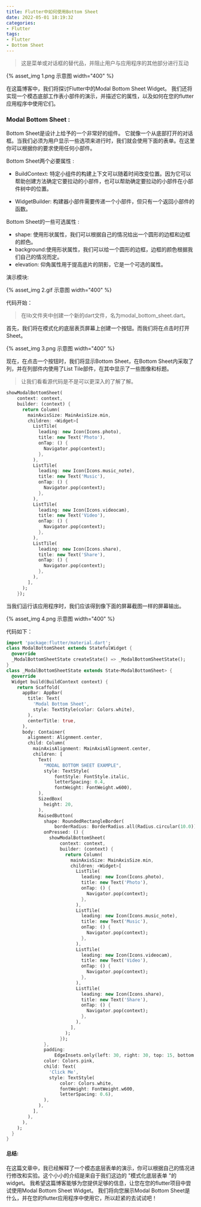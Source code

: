 ```yaml
---
title: Flutter中如何使用Bottom Sheet
date: 2022-05-01 18:19:32
categories:
- Flutter
tags:
- Flutter
- Bottom Sheet
---
```


> 这是菜单或对话框的替代品，并阻止用户与应用程序的其他部分进行互动

{% asset_img 1.png 示意图 width="400" %}

在这篇博客中，我们将探讨Flutter中的Modal Bottom Sheet Widget。
我们还将实现一个模态底部工作表小部件的演示，并描述它的属性，以及如何在您的flutter应用程序中使用它们。

<!--more-->

### Modal Bottom Sheet :

Bottom Sheet是设计上给予的一个非常好的组件。
它就像一个从底部打开的对话框。当我们必须为用户显示一些选项来进行时，我们就会使用下面的表单。在这里你可以根据你的要求使用任何小部件。

Bottom Sheet两个必要属性 :

 * BuildContext: 特定小组件的构建上下文可以随着时间改变位置。因为它可以帮助创建方法确定它要拉动的小部件，也可以帮助确定要拉动的小部件在小部件树中的位置。

 * WidgetBuilder: 构建器小部件需要传递一个小部件，但只有一个返回小部件的函数。

Bottom Sheet的一些可选属性 :

 * shape: 使用形状属性，我们可以根据自己的情况给出一个圆形的边框和边框的颜色。
 * background:使用形状属性，我们可以给一个圆形的边框，边框的颜色根据我们自己的情况而定。
 * elevation: 仰角属性用于提高底片的阴影，它是一个可选的属性。

演示模块:

{% asset_img 2.gif 示意图 width="400" %}

代码开始：

> 在lib文件夹中创建一个新的dart文件，名为modal_bottom_sheet.dart。

首先，我们将在模式化的底层表页屏幕上创建一个按钮。而我们将在点击时打开Sheet。

{% asset_img 3.png 示意图 width="400" %}

现在，在点击一个按钮时，我们将显示Bottom Sheet，在Bottom Sheet内采取了列，并在列部件内使用了List Tile部件，在其中显示了一些图像和标题。

> 让我们看看源代码是不是可以更深入的了解了解。

```dart
showModalBottomSheet(
    context: context,
    builder: (context) {
      return Column(
        mainAxisSize: MainAxisSize.min,
        children: <Widget>[
          ListTile(
            leading: new Icon(Icons.photo),
            title: new Text('Photo'),
            onTap: () {
              Navigator.pop(context);
            },
          ),
          ListTile(
            leading: new Icon(Icons.music_note),
            title: new Text('Music'),
            onTap: () {
              Navigator.pop(context);
            },
          ),
          ListTile(
            leading: new Icon(Icons.videocam),
            title: new Text('Video'),
            onTap: () {
              Navigator.pop(context);
            },
          ),
          ListTile(
            leading: new Icon(Icons.share),
            title: new Text('Share'),
            onTap: () {
              Navigator.pop(context);
            },
          ),
        ],
      );
    });
```

当我们运行该应用程序时，我们应该得到像下面的屏幕截图一样的屏幕输出。

{% asset_img 4.png 示意图 width="400" %}

代码如下：

```dart
import 'package:flutter/material.dart';
class ModalBottomSheet extends StatefulWidget {
  @override
  _ModalBottomSheetState createState() => _ModalBottomSheetState();
}
class _ModalBottomSheetState extends State<ModalBottomSheet> {
  @override
  Widget build(BuildContext context) {
    return Scaffold(
      appBar: AppBar(
        title: Text(
          'Modal Bottom Sheet',
          style: TextStyle(color: Colors.white),
        ),
        centerTitle: true,
      ),
      body: Container(
        alignment: Alignment.center,
        child: Column(
          mainAxisAlignment: MainAxisAlignment.center,
          children: [
            Text(
              "MODAL BOTTOM SHEET EXAMPLE",
              style: TextStyle(
                  fontStyle: FontStyle.italic,
                  letterSpacing: 0.4,
                  fontWeight: FontWeight.w600),
            ),
            SizedBox(
              height: 20,
            ),
            RaisedButton(
              shape: RoundedRectangleBorder(
                  borderRadius: BorderRadius.all(Radius.circular(10.0))),
              onPressed: () {
                showModalBottomSheet(
                    context: context,
                    builder: (context) {
                      return Column(
                        mainAxisSize: MainAxisSize.min,
                        children: <Widget>[
                          ListTile(
                            leading: new Icon(Icons.photo),
                            title: new Text('Photo'),
                            onTap: () {
                              Navigator.pop(context);
                            },
                          ),
                          ListTile(
                            leading: new Icon(Icons.music_note),
                            title: new Text('Music'),
                            onTap: () {
                              Navigator.pop(context);
                            },
                          ),
                          ListTile(
                            leading: new Icon(Icons.videocam),
                            title: new Text('Video'),
                            onTap: () {
                              Navigator.pop(context);
                            },
                          ),
                          ListTile(
                            leading: new Icon(Icons.share),
                            title: new Text('Share'),
                            onTap: () {
                              Navigator.pop(context);
                            },
                          ),
                        ],
                      );
                    });
              },
              padding:
                  EdgeInsets.only(left: 30, right: 30, top: 15, bottom: 15),
              color: Colors.pink,
              child: Text(
                'Click Me',
                style: TextStyle(
                    color: Colors.white,
                    fontWeight: FontWeight.w600,
                    letterSpacing: 0.6),
              ),
            ),
          ],
        ),
      ),
    );
  }
}
```

#### 总结:

在这篇文章中，我已经解释了一个模态底层表单的演示，你可以根据自己的情况进行修改和实验。这个小小的介绍是来自于我们这边的 "模式化底层表单 "的widget。
我希望这篇博客能够为您提供足够的信息，让您在您的flutter项目中尝试使用Modal Bottom Sheet Widget。
我们将向您展示Modal Bottom Sheet是什么，并在您的flutter应用程序中使用它，所以赶紧的去试试吧！

<!-- https://medium.flutterdevs.com/modal-bottom-sheet-in-flutter-dae05debbed2 -->